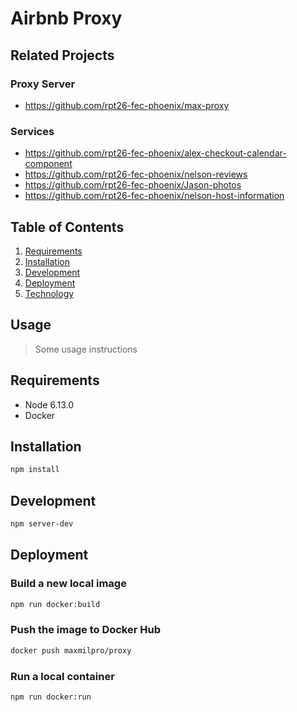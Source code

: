 # Airbnb Proxy

>

## Related Projects
### Proxy Server
  - https://github.com/rpt26-fec-phoenix/max-proxy
### Services
  - https://github.com/rpt26-fec-phoenix/alex-checkout-calendar-component
  - https://github.com/rpt26-fec-phoenix/nelson-reviews
  - https://github.com/rpt26-fec-phoenix/Jason-photos
  - https://github.com/rpt26-fec-phoenix/nelson-host-information

## Table of Contents

1. [Requirements](#requirements)
1. [Installation](#installation)
1. [Development](#development)
1. [Deployment](#deployment)
1. [Technology](#technology)

## Usage

> Some usage instructions

## Requirements

- Node 6.13.0
- Docker

## Installation
```sh
npm install
```

## Development
```sh
npm server-dev
```

## Deployment
### Build a new local image
```sh
npm run docker:build
```
### Push the image to Docker Hub
```sh
docker push maxmilpro/proxy
```

### Run a local container
```sh
npm run docker:run
```

